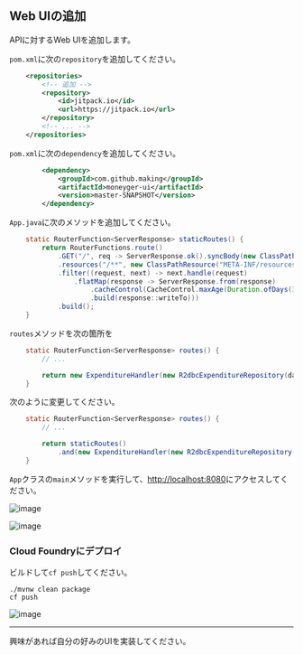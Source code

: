 ## Web UIの追加

APIに対するWeb UIを追加します。

`pom.xml`に次の`repository`を追加してください。

```xml
    <repositories>
    	<!-- 追加 -->
        <repository>
            <id>jitpack.io</id>
            <url>https://jitpack.io</url>
        </repository>
        <!-- ... -->
    </repositories>
```

`pom.xml`に次の`dependency`を追加してください。

```xml
        <dependency>
            <groupId>com.github.making</groupId>
            <artifactId>moneyger-ui</artifactId>
            <version>master-SNAPSHOT</version>
        </dependency>
```

`App.java`に次のメソッドを追加してください。

```java
    static RouterFunction<ServerResponse> staticRoutes() {
        return RouterFunctions.route()
            .GET("/", req -> ServerResponse.ok().syncBody(new ClassPathResource("META-INF/resources/index.html")))
            .resources("/**", new ClassPathResource("META-INF/resources/"))
            .filter((request, next) -> next.handle(request)
                .flatMap(response -> ServerResponse.from(response)
                    .cacheControl(CacheControl.maxAge(Duration.ofDays(3)))
                    .build(response::writeTo)))
            .build();
    }
```

`routes`メソッドを次の箇所を

```java
    static RouterFunction<ServerResponse> routes() {
        // ...

        return new ExpenditureHandler(new R2dbcExpenditureRepository(databaseClient, transactionalOperator)).routes();
    }
```

次のように変更してください。

```java
    static RouterFunction<ServerResponse> routes() {
        // ...

        return staticRoutes()
            .and(new ExpenditureHandler(new R2dbcExpenditureRepository(databaseClient, transactionalOperator)).routes());
    }
```

`App`クラスの`main`メソッドを実行して、[http://localhost:8080](http://localhost:8080)にアクセスしてください。

![image](https://user-images.githubusercontent.com/106908/58406424-8b34dc80-80a4-11e9-932d-1bcfd032a2f6.png)

![image](https://user-images.githubusercontent.com/106908/58406492-ad2e5f00-80a4-11e9-85c4-6a9452dd4589.png)


### Cloud Foundryにデプロイ

ビルドして`cf push`してください。

```
./mvnw clean package
cf push
```

![image](https://user-images.githubusercontent.com/106908/58406552-d2bb6880-80a4-11e9-8edf-e22d6015ebef.png)

---

興味があれば自分の好みのUIを実装してください。
